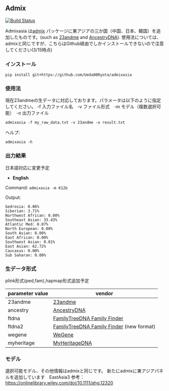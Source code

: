## Admix
[![Build Status](https://travis-ci.org/stevenliuyi/admix.svg?branch=master)](https://travis-ci.org/stevenliuyi/admix)

Admixasia は[admix](https://github.com/stevenliuyi/admix) パッケージに東アジアの三か国（中国、日本、韓国）を追加したものです。(such as [23andme](https://www.23andme.com/) and [AncestryDNA](https://www.ancestry.com/dna/)).
使用法については、admixと同じですが、こちらはGithub経由でしかインストールできないので注意してください(3/15時点)

### インストール

```
pip install git+https://github.com/Ueda00Ryota/admixasia
```

### 使用法
現在23andmeの生データに対応しております。パラメータは以下のように指定してください。
-f 入力ファイル名　-v ファイル形式　-m モデル（複数選択可能）　-o 出力ファイル

```
admixasia -f my_raw_data.txt -v 23andme -o result.txt
```

ヘルプ:
```
admixasia -h
```

### 出力結果
日本語対応に変更予定
- **English**

Command: `admixasia -m K12b`

Output:
```
Gedrosia: 0.06%
Siberian: 3.71%
Northwest African: 0.00%
Southeast Asian: 33.43%
Atlantic Med: 0.07%
North European: 0.00%
South Asian: 0.00%
East African: 0.00%
Southwest Asian: 0.01%
East Asian: 62.72%
Caucasus: 0.00%
Sub Saharan: 0.00%
```

### 生データ形式
plink形式(ped,fam),hapmap形式追加予定

| parameter value | vendor |
| --------------- | ------ |
| 23andme | [23andme](https://www.23andme.com/) |
| ancestry | [AncestryDNA](https://www.ancestry.com/dna/) |
| ftdna | [FamilyTreeDNA Family Finder](https://www.familytreedna.com/products/family-finder) |
| ftdna2 | [FamilyTreeDNA Family Finder](https://www.familytreedna.com/products/family-finder) (new format) |
| wegene | [WeGene](https://www.wegene.com/en/) |
| myheritage | [MyHeritageDNA](https://www.myheritage.com/dna) |

### モデル
選択可能モデル、その他情報はadmixと同じです。
新たにadmixに東アジアパネルを追加しています　EastAsia3
参考：https://onlinelibrary.wiley.com/doi/10.1111/ahg.12320

